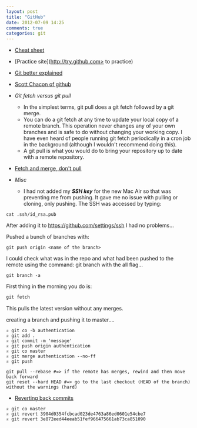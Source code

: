 ```yaml
---
layout: post
title: "GitHub"
date: 2012-07-09 14:25
comments: true
categories: git
---
```



- [Cheat sheet](http://rogerdudler.github.com/git-guide/)
- [Practice site](http://try.github.com> to practice)
- [Git better explained](http://betterexplained.com/articles/aha-moments-when-learning-git/)
- [Scott Chacon of github](http://www.youtube.com/watch?v=ZDR433b0HJY)

- *Git fetch versus git pull*
  - In the simplest terms, git pull does a git fetch followed by a git merge.
  - You can do a git fetch at any time to update your local copy of a remote branch. This operation never changes any of your own branches and is safe to do without changing your working copy. I have even heard of people running git fetch periodically in a cron job in the background (although I wouldn't recommend doing this).
  - A git pull is what you would do to bring your repository up to date with a remote repository.
 
- [Fetch and merge, don't pull](http://longair.net/blog/2009/04/16/git-fetch-and-merge/)

- *Misc*
  - I had not added my ***SSH key*** for the new Mac Air so that was preventing me from pushing. It gave me no issue with pulling or cloning, only pushing. The SSH was accessed by typing:
```
cat .ssh/id_rsa.pub
```
After adding it to <https://github.com/settings/ssh> I had no problems...

Pushed a bunch of branches with:
```
git push origin <name of the branch>
```
I could check what was in the repo and what had been pushed to the remote using the command: git branch with the all flag...
```
git branch -a
```


First thing in the morning you do is:
```ruby
git fetch
```
This pulls the latest version without any merges.

creating a branch and pushing it to master....
```
♕ git co -b authentication
♕ git add .
♕ git commit -m 'message'
♕ git push origin authentication
♕ git co master
♕ git merge authentication --no-ff
♕ git push
```

```
git pull --rebase #=> if the remote has merges, rewind and then move back forward
git reset --hard HEAD #=> go to the last checkout (HEAD of the branch) without the warnings (hard)
```

- [Reverting back commits](http://christoph.ruegg.name/blog/2010/5/5/git-howto-revert-a-commit-already-pushed-to-a-remote-reposit.html)
```
♕ git co master
♕ git revert 3904d0354fcbcad023de4763a86ed0601e54cbe7
♕ git revert 3e872eed44eeab51fef966475661ab73ca851090
```